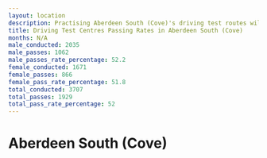 ```yaml
---
layout: location
description: Practising Aberdeen South (Cove)'s driving test routes will help you become more confident in your gear-changing abilities.
title: Driving Test Centres Passing Rates in Aberdeen South (Cove)
months: N/A
male_conducted: 2035
male_passes: 1062
male_passes_rate_percentage: 52.2
female_conducted: 1671
female_passes: 866
female_pass_rate_percentage: 51.8
total_conducted: 3707
total_passes: 1929
total_pass_rate_percentage: 52
---
```


# Aberdeen South (Cove)
